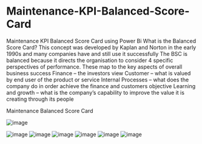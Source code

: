# Maintenance-KPI-Balanced-Score-Card
Maintenance KPI Balanced Score Card using Power Bi 
What is the Balanced Score Card?
This concept was developed by Kaplan and Norton in the early 1990s and many companies have and still use it successfully 
The BSC is balanced because it directs the organisation to consider 4 specific perspectives of performance. These map to the key aspects of overall business success
Finance – the investors view
Customer – what is valued by end user of the product or service
Internal Processes – what does the company do in order achieve the finance and customers objective
Learning and growth – what is the company’s capability to improve the value it is creating through its people

Maintenance Balanced Score Card

![image](https://github.com/shemmozhipandian/Maintenance-KPI-Balanced-Score-Card/assets/9448701/c468c2f4-40e7-4c24-a985-9f31cd26d7a5)

![image](https://github.com/shemmozhipandian/Maintenance-KPI-Balanced-Score-Card/assets/9448701/dbcf834c-1e18-4cbe-8110-6da116db9816)
![image](https://github.com/shemmozhipandian/Maintenance-KPI-Balanced-Score-Card/assets/9448701/2b639d4b-4f45-45f0-b464-53681799476e)
![image](https://github.com/shemmozhipandian/Maintenance-KPI-Balanced-Score-Card/assets/9448701/05ca6061-adb4-402b-9813-f77b54d3ba99)
![image](https://github.com/shemmozhipandian/Maintenance-KPI-Balanced-Score-Card/assets/9448701/ddaf2b44-4644-4422-8643-24ccca6d7b6e)
![image](https://github.com/shemmozhipandian/Maintenance-KPI-Balanced-Score-Card/assets/9448701/a05cc23b-6cbc-4f48-a1fc-b94acdbc811c)
![image](https://github.com/shemmozhipandian/Maintenance-KPI-Balanced-Score-Card/assets/9448701/984741a1-15da-46f4-a11c-892a7647a05e)


